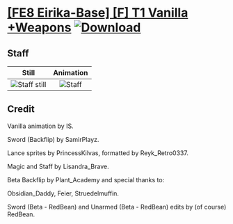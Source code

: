 # [\[FE8 Eirika-Base\] \[F\] T1 Vanilla +Weapons](./) [![Download](https://img.shields.io/badge/Download--red?style=social&logo=github)](https://minhaskamal.github.io/DownGit/#/home?url=https://github.com/Klokinator/FE-Repo/tree/main/Battle%20Animations%2FLords%20-%20Vanilla%20and%20Custom%2F%5BFE8%20Eirika-Base%5D%20%5BF%5D%20T1%20Vanilla%20%2BWeapons%2F7.%20Staff)

## Staff

| Still | Animation |
| :---: | :-------: |
| ![Staff still](./Staff_000.png) | ![Staff](./Staff.gif) |

## Credit

Vanilla animation by IS.

Sword (Backflip) by SamirPlayz.

Lance sprites by PrincessKilvas, formatted by Reyk_Retro0337.

Magic and Staff by Lisandra_Brave.

Beta Backflip by Plant_Academy and special thanks to:

Obsidian_Daddy, Feier, Struedelmuffin.

Sword (Beta - RedBean) and Unarmed (Beta - RedBean) edits by (of course) RedBean.
